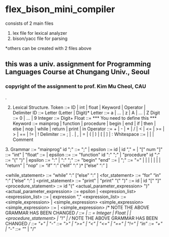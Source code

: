 # flex_bison_mini_compiler

consists of 2 main files
1. lex file for lexical analyzer
2. bison/yacc file for parsing

*others can be created with 2 files above


## this was a univ. assignment for Programming Languages Course at Chungang Univ., Seoul

### copyright of the assignment to prof. Kim Mu Cheol, CAU 

.

<Lexical Structure>

2. Lexical Structure.
Token ::= ID | int | float | Keyword | Operator | Delimiter ID ::= Letter (Letter | Digit)* Letter ::= a | ... | z | A | ... | Z Digit ::= 0 | ... | 9
Integer ::= Digit+ Float ::= *** You need to define this *** Keyword ::= mainprog | function | procedure | begin | end | if | then | else | nop | while |
return | print | in Operator ::= + | - | * | / | < | <= | >= | > | == | != | !
Delimiter ::= ; | . | , | = | ( | ) | [ | ] | :
Whitespace ::= <space> | <tab> | <newline> | Comment

<grammars>
3. Grammar
<program> ::= "mainprog" id ";" <declarations> <subprogram_declarations> <compound_statement> <declarations> ::= <type> <identifier_list> ";" <declarations> | epsilon <identifier_list> ::= id | id "," <identifier_list> <type> = <standard_type> | <standard_type> "[" num "]" <standard_type> ::= "int" | "float“ <subprogram_declarations> ::= <subprogram_declaration> <subprogram_declarations> | epsilon <subprogram_declaration> ::= <subprogram_head> <declarations> <compound_statement> <subprogram_head> ::= "function" id <arguments> ":" <standard_type> ";" | "procedure" id <arguments> ";“ <arguments> ::= "(" <parameter_list> ")" | epsilon <parameter_list> ::= <identifier_list> ":" <type> | <identifier_list> ":" <type> ";"
<parameter_list>
<compound_statement> ::= "begin" <statement_list> "end" <statement_list> ::= <statement> | <statement> ";" <statement_list> <statement> ::= <variable> "=" <expression> | <print_statement> | <procedure_statement> | <compound_statement> | <if_statement> | <while_statement>| <for_statement> | "return" <expression> | "nop“ <if_statement> ::= “if” <expression> “:” <statement> (“elif” <expression> “:” <statement>)* [“else” “:” <expression>]

<while_statement> ::= “while” <expression> “:” <statement> [“else” “:” <statement>] <for_statement> ::= “for” <expression> “in” <expression> “:” <statement> [“else” “:”
<statement>] <print_statement> ::= "print" | "print" "(" <expression> ")" <variable> ::= id | id "[" <expression> "]" <procedure_statement> ::= id "(" <actual_parameter_expression> ")" <actual_parameter_expression> ::= epsilon | <expression_list> <expression_list> ::= <expression> | expression "," <expression_list> <expression> ::= <simple_expression> | <simple_expression> <relop> <simple_expression> <simple_expression> ::= <term> | <term> <addop> <simple_expression> /* NOTE THE ABOVE GRAMMAR HAS BEEN CHANGED */ <term> ::= <factor> | <factor> <multop> <term> <factor> :: = Integer | Float | <variable> | <procedure_statement> | "!" <factor> | <sign> <factor> /* NOTE THE ABOVE GRAMMAR HAS BEEN CHANGED */ <sign> ::= "+" | "-" <relop> ::= ">" | ">=" | "<" | "<=" | "==" | "!=" | “in” <addop> ::= "+" | "-" <multop> ::= "*" | "/"
